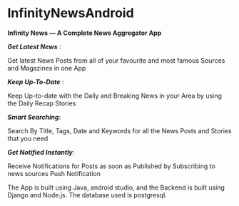 # InfinityNewsAndroid

<b>Infinity News — A Complete News Aggregator App</b>



*<b>Get Latest News</b>* :  

Get latest News Posts from all of your favourite and most famous Sources and Magazines in one App   


*<b>Keep Up-To-Date</b>* : 

Keep Up-to-date with the Daily and Breaking News in your Area by using the Daily Recap Stories


*<b>Smart Searching</b>*: 

Search By Title, Tags, Date and Keywords for all the News Posts and Stories that you need   


*<b>Get Notified Instantly</b>*: 

Receive Notifications for Posts as soon as Published by Subscribing to news sources Push Notification    


The App is built using Java, android studio, and the Backend is built using Django and Node.js. The database used is postgresql.

